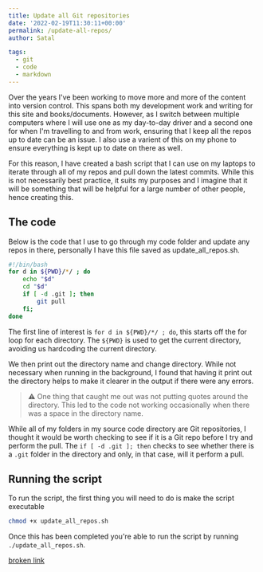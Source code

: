 ```yaml
---
title: Update all Git repositories
date: '2022-02-19T11:30:11+00:00'
permalink: /update-all-repos/
author: Satal

tags:
  - git
  - code
  - markdown
---
```


Over the years I've been working to move more and more of the content into version control. This spans both my development work and writing for this site and books/documents. However, as I switch between multiple computers where I will use one as my day-to-day driver and a second one for when I'm travelling to and from work, ensuring that I keep all the repos up to date can be an issue. I also use a varient of this on my phone to ensure everything is kept up to date on there as well.

For this reason, I have created a bash script that I can use on my laptops to iterate through all of my repos and pull down the latest commits. While this is not necessarily best practice, it suits my purposes and I imagine that it will be something that will be helpful for a large number of other people, hence creating this.

## The code

Below is the code that I use to go through my code folder and update any repos in there, personally I have this file saved as update_all_repos.sh.

```bash
#!/bin/bash
for d in ${PWD}/*/ ; do
    echo "$d"
    cd "$d"
    if [ -d .git ]; then
        git pull
    fi;
done
```

The first line of interest is `for d in ${PWD}/*/ ; do`, this starts off the for loop for each directory. The `${PWD}` is used to get the current directory, avoiding us hardcoding the current directory.

We then print out the directory name and change directory. While not necessary when running in the background, I found that having it print out the directory helps to make it clearer in the output if there were any errors.

> :warning: One thing that caught me out was not putting quotes around the directory. This led to the code not working occasionally when there was a space in the directory name.

While all of my folders in my source code directory are Git repositories, I thought it would be worth checking to see if it is a Git repo before I try and perform the pull. The `if [ -d .git ]; then` checks to see whether there is a `.git` folder in the directory and only, in that case, will it perform a pull.

## Running the script

To run the script, the first thing you will need to do is make the script executable

```bash
chmod +x update_all_repos.sh
```

Once this has been completed you're able to run the script by running `./update_all_repos.sh`.

[broken link](/broken)
